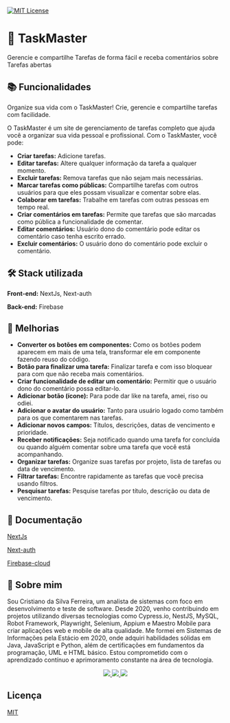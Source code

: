 
[![MIT License](https://img.shields.io/badge/License-MIT-green.svg)](https://choosealicense.com/licenses/mit/)


#  📝 TaskMaster

Gerencie e compartilhe Tarefas de forma fácil e receba comentários sobre Tarefas abertas


## 📚  Funcionalidades

Organize sua vida com o TaskMaster!
Crie, gerencie e compartilhe tarefas com facilidade.

O TaskMaster é um site de gerenciamento de tarefas completo que ajuda você a organizar sua vida pessoal e profissional. Com o TaskMaster, você pode:

* **Criar tarefas:** Adicione tarefas. 
* **Editar tarefas:** Altere qualquer informação da tarefa a qualquer momento.
* **Excluir tarefas:** Remova tarefas que não sejam mais necessárias.
* **Marcar tarefas como públicas:** Compartilhe tarefas com outros usuários para que eles possam visualizar e comentar sobre elas.
* **Colaborar em tarefas:** Trabalhe em tarefas com outras pessoas em tempo real.
* **Criar comentários em tarefas:** Permite que tarefas que são marcadas como pública a funcionalidade de comentar.
* **Editar comentários:** Usuário dono do comentário pode editar os comentário caso tenha escrito errado.
* **Excluir comentários:** O usuário dono do comentário pode excluir o comentário.


## 🛠️ Stack utilizada

**Front-end:** NextJs, Next-auth

**Back-end:** Firebase


## 🔄  Melhorias

* **Converter os botões em componentes:** Como os botões podem aparecem em mais de uma tela, transformar ele em componente fazendo reuso do código.
* **Botão para finalizar uma tarefa:** Finalizar tarefa e com isso bloquear para com que não receba mais comentários.
* **Criar funcionalidade de editar um comentário:** Permitir que o usuário dono do comentário possa editar-lo.
* **Adicionar botão (ícone):** Para pode dar like na tarefa, amei, riso ou odiei.
* **Adicionar o avatar do usuário:** Tanto para usuário logado como também para os que comentarem nas tarefas.
* **Adicionar novos campos:** Títulos, descrições, datas de vencimento e prioridade.
* **Receber notificações:** Seja notificado quando uma tarefa for concluída ou quando alguém comentar sobre uma tarefa que você está acompanhando.
* **Organizar tarefas:** Organize suas tarefas por projeto, lista de tarefas ou data de vencimento.
* **Filtrar tarefas:** Encontre rapidamente as tarefas que você precisa usando filtros.
* **Pesquisar tarefas:** Pesquise tarefas por título, descrição ou data de vencimento.


## 📄 Documentação

[NextJs](https://next-auth.js.org/getting-started/example)

[Next-auth](https://next-auth.js.org/providers/google)

[Firebase-cloud](https://firebase.google.com/docs/firestore)

## 🚀 Sobre mim

<p>Sou Cristiano da Silva Ferreira, um analista de sistemas com foco em desenvolvimento e teste de software. Desde 2020, venho contribuindo em projetos utilizando diversas tecnologias como Cypress.io, NestJS, MySQL, Robot Framework, Playwright, Selenium, Appium e Maestro Mobile para criar aplicações web e mobile de alta qualidade. Me formei em Sistemas de Informações pela Estácio em 2020, onde adquiri habilidades sólidas em Java, JavaScript e Python, além de certificações em fundamentos da programação, UML e HTML básico. Estou comprometido com o aprendizado contínuo e aprimoramento constante na área de tecnologia.</p>

<div style="text-align: center;">
    <a href="https://www.linkedin.com/in/cristiano-da-silva-ferreira/" target="_blank" onclick="window.open(this.href, '_blank'); return false;">
        <img src="https://img.shields.io/badge/LinkedIn-0077B5?style=for-the-badge&logo=linkedin&logoColor=white" />
    </a>
    <a href="https://www.instagram.com/cristianoferreiramothe/" target="_blank">
        <img src="https://img.shields.io/badge/Instagram-E4405F?style=for-the-badge&logo=instagram&logoColor=white" />
    </a>
    <a href="https://github.com/CristianoSFMothe" target="_blank">
        <img src="https://img.shields.io/badge/GitHub-100000?style=for-the-badge&logo=github&logoColor=white" />
    </a>
</div>


## Licença

[MIT](https://choosealicense.com/licenses/mit/)

